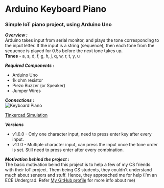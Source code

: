 # Arduino Keyboard Piano
### Simple IoT piano project, using Arduino Uno

***Overview :***  
Arduino takes input from serial monitor, and plays the tone corresponding to the input letter. If the input is a string (sequence), then each tone from the sequence is played for 0.5s before the next tone takes up.  
**Tones** - a, s, d, f, g, h, j, q, w, r, t, y, u  

***Required Components :***
- Arduino Uno
- 1k ohm resistor
- Piezo Buzzer (or Speaker)
- Jumper Wires

***Connections :***  
![Keyboard Piano](https://user-images.githubusercontent.com/77038120/151202644-7bfa36c8-6371-4bf2-8d8b-ae0156f51b8a.jpg)

[Tinkercad Simulation](https://www.tinkercad.com/things/kpLqjIFeYSE)

***Versions***  
- v1.0.0 - Only one character input, need to press enter key after every input.  
- v1.1.0 - Multiple character input, can press the input once the tone order is set. Still need to press enter after every combination.  

***Motivation behind the project :***  
The basic motivation beind this project is to help a few of my CS friends with their IoT project. Them being CS students, they couldn't understand much about sensors and stuff. Hence, they approached me for help (I'm an ECE Undergrad. Refer [My GitHub profile](https://github.com/Bharadwaj-R) for more info about me) 

